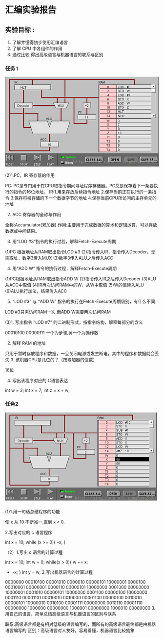 # 汇编实验报告 

## 实验目标 :

1. 了解并懂得初步使用汇编语言 
2. 了解 CPU 中各组件的作用 
3. 通过比较,得出高级语言与机器语言的联系与区别

### 任务 1 
![](images\java1.png)
 
(2)1.PC，IR 寄存器的作用

PC: PC是专门用于在CPU取指令期间寻址程序存储器。PC总是保存着下一条要执行的指令的16位地址。 
IR:1.用来存放后续指令地址 
2.保存当前正在执行的一条指令 
3.保存将被存储的下一个数据字节的地址 
4.保存当前CPU所访问的主存单元的地址

2. ACC 寄存器的全称与作用

全称:Accumulator(累加器) 
作用:主要用于完成数据的算术和逻辑运算，可以存放数据或中间结果。

3. 用“LOD #3”指令的执行过程，解释Fetch-Execute周期

(1)PC 根据地址从RAM取出指令LOD #3 
(2)指令传入IR，指令传入Decoder，无需取址，数字3传入MUX 
(3)数字3传入ALU之后传入ACC

4. 用“ADD W” 指令的执行过程，解释Fetch-Execute周期

(1)PC根据地址从RAM取出指令ADD W 
(2)指令传入IR之后传入Decoder 
(3)ALU从ACC中取值 
(4)IR再次访问RAM中的W，从W中取值 
(5)W的值读入ALU 
(6)ALU执行加法，结果传入ACC

5. “LOD #3” 与 “ADD W” 指令的执行在Fetch-Execute周期级别，有什么不同

LOD #3只需访问RAM一次,而ADD W需要两次访问RAM

(3)1. 写出指令 “LOD #7” 的二进制形式，按指令结构，解释每部分的含义

00010100 00000111 
一个为步骤,另一个为操作数

2. 解释 RAM 的地址

只用于暂时存放程序和数据，一旦关闭电源或发生断电，其中的程序和数据就会丢失 
3. 该机器CPU是几位的？（按累加器的位数）

16位

4. 写出该程序对应的 C语言表达

int w = 3;
int x = 7;
int z = x + w; 

### 任务2 
![](images\java2.png)
 
(1)1.用一句话总结程序的功能

使 x 从 10 不断减一,直到 x < 0.

2.写出对应的 c 语言程序

int x = 10; 
while (x >= 0){ 
–x; 
}

（2）1.写出 c 语言的计算过程

int x = 10; 
int w = 0; 
while(x > 0){ 
w += x; 
- -x; 
} 
int y = w; 
2.写出机器语言的计算过程

0000000 00010100 00001010 
0000010 00000101 10000001 
0000100 00010001 00000001 
0000110 00000101 10000000 
0001000 00000000 10000001 
0001010 00000101 10000000 
0001100 00000100 10000000 
0001110 00001101 00010010 
0010000 00001100 00000100 
0010010 00000101 10000010 
0010100 00001111 00000000 
0010110 00001110 00000000 
1000000 00000000 
1000001 00000000 
1000010 00000000 
3.用自己的语言，简单总结高级语言与机器语言的区别与联系

联系:高级语言都是有相对低级的语言编写的，而所有的高级语言最终都是由机器语言编写的
区别：高级语言对人友好，容易看懂，机器语言比较抽象

